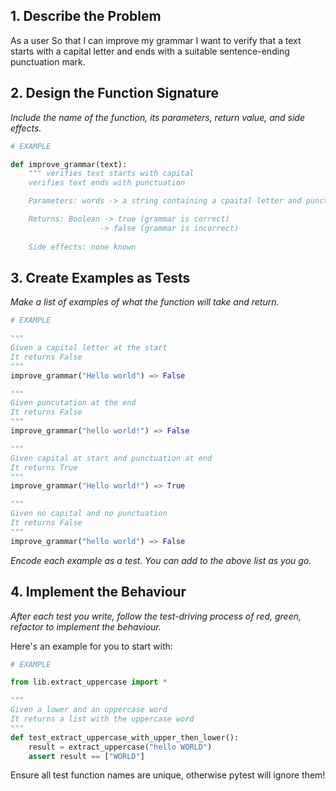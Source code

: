 ## 1. Describe the Problem

As a user
So that I can improve my grammar
I want to verify that a text starts with a capital letter and ends with a suitable sentence-ending punctuation mark.

## 2. Design the Function Signature

_Include the name of the function, its parameters, return value, and side effects._

```python
# EXAMPLE

def improve_grammar(text):
    """ verifies text starts with capital
    verifies text ends with punctuation

    Parameters: words -> a string containing a cpaital letter and punctuation

    Returns: Boolean -> true (grammar is correct)
                    -> false (grammar is incorrect)
    
    Side effects: none known

```

## 3. Create Examples as Tests

_Make a list of examples of what the function will take and return._

```python
# EXAMPLE

"""
Given a capital letter at the start
It returns False
"""
improve_grammar("Hello world") => False

"""
Given puncutation at the end
It returns False
"""
improve_grammar("hello world!") => False

"""
Given capital at start and punctuation at end
It returns True
"""
improve_grammar("Hello world!") => True

"""
Given no capital and no punctuation
It returns False
"""
improve_grammar("hello world") => False

```

_Encode each example as a test. You can add to the above list as you go._

## 4. Implement the Behaviour

_After each test you write, follow the test-driving process of red, green, refactor to implement the behaviour._

Here's an example for you to start with:

```python
# EXAMPLE

from lib.extract_uppercase import *

"""
Given a lower and an uppercase word
It returns a list with the uppercase word
"""
def test_extract_uppercase_with_upper_then_lower():
    result = extract_uppercase("hello WORLD")
    assert result == ["WORLD"]
```

Ensure all test function names are unique, otherwise pytest will ignore them!
